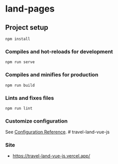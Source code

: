 # land-pages

## Project setup
```
npm install
```

### Compiles and hot-reloads for development
```
npm run serve
```

### Compiles and minifies for production
```
npm run build
```

### Lints and fixes files
```
npm run lint
```

### Customize configuration
See [Configuration Reference](https://cli.vuejs.org/config/).
#   t r a v e l - l a n d - v u e - j s 


### Site

- https://travel-land-vue-js.vercel.app/
 
 
